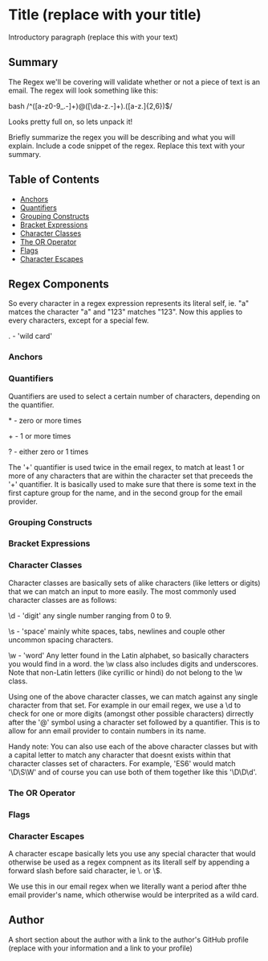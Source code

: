 # Title (replace with your title)

Introductory paragraph (replace this with your text)

## Summary

The Regex we'll be covering will validate whether or not a piece of text is an email. The regex will look something like this:

bash
/^([a-z0-9_\.-]+)@([\da-z\.-]+)\.([a-z\.]{2,6})$/

Looks pretty full on, so lets unpack it!

Briefly summarize the regex you will be describing and what you will explain. Include a code snippet of the regex. Replace this text with your summary.

## Table of Contents

- [Anchors](#anchors)
- [Quantifiers](#quantifiers)
- [Grouping Constructs](#grouping-constructs)
- [Bracket Expressions](#bracket-expressions)
- [Character Classes](#character-classes)
- [The OR Operator](#the-or-operator)
- [Flags](#flags)
- [Character Escapes](#character-escapes)

## Regex Components

So every character in a regex expression represents its literal self, ie. "a" matces the character "a" and "123" matches "123". Now this applies to every characters, except for a special few. 

. - 'wild card'

### Anchors



### Quantifiers

Quantifiers are used to select a certain number of characters, depending on the quantifier. 

\* - zero or more times

\+ - 1 or more times

? - either zero or 1 times

The '+' quantifier is used twice in the email regex, to match at least 1 or more of any characters that are within the character set that preceeds the '+' quantifier. It is basically used to make sure that there is some text in the first capture group for the name, and in the second group for the email provider.

### Grouping Constructs



### Bracket Expressions



### Character Classes

Character classes are basically sets of alike characters (like letters or digits) that we can match an input to more easily. The most commonly used character classes are as follows:

\d - 'digit'
any single number ranging from 0 to 9.

\s - 'space'
mainly white spaces, tabs, newlines and couple other uncommon spacing characters.

\w - 'word'
Any letter found in the Latin alphabet, so basically characters you would find in a word. the \w class also includes digits and underscores.
Note that non-Latin letters (like cyrillic or hindi) do not belong to the \w class.

Using one of the above character classes, we can match against any single character from that set. For example in our email regex, we use a \d to check for one or more digits (amongst other possible characters) dirrectly after the '@' symbol using a character set followed by a quantifier. This is to allow for ann email provider to contain numbers in its name.

Handy note: You can also use each of the above character classes but with a capital letter to match any character that doesnt exists within that character classes set of characters. For example, 'ES6' would match '\D\S\W' and of course you can use both of them together like this '\D\D\d'. 

### The OR Operator

### Flags

### Character Escapes

A character escape basically lets you use any special character that would otherwise be used as a regex compnent as its literall self by appending a forward slash before said character, ie \\. or \\$.

We use this in our email regex when we literally want a period after thhe email provider's name, which otherwise would be interprited as a wild card.

## Author

A short section about the author with a link to the author's GitHub profile (replace with your information and a link to your profile)
